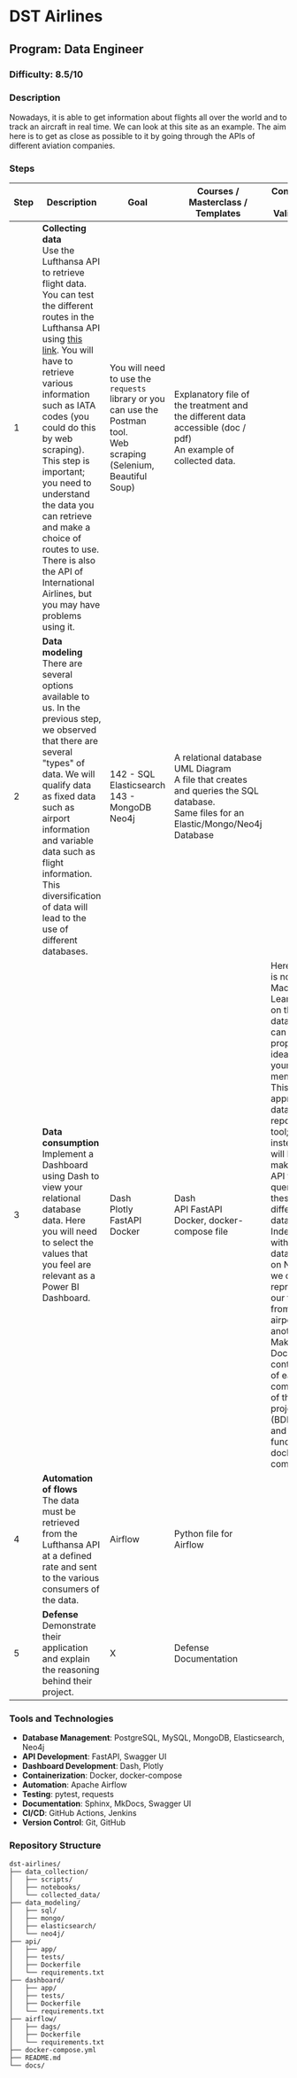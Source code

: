 # DST Airlines

## Program: Data Engineer

### Difficulty: 8.5/10

### Description
Nowadays, it is able to get information about flights all over the world and to track an aircraft in real time. We can look at this site as an example. The aim here is to get as close as possible to it by going through the APIs of different aviation companies.

### Steps

| Step | Description | Goal | Courses / Masterclass / Templates | Conditions of Validation |
|------|-------------|------|-----------------------------------|--------------------------|
| 1 | **Collecting data**<br>Use the Lufthansa API to retrieve flight data.<br>You can test the different routes in the Lufthansa API using [this link](#). You will have to retrieve various information such as IATA codes (you could do this by web scraping).<br>This step is important; you need to understand the data you can retrieve and make a choice of routes to use.<br>There is also the API of International Airlines, but you may have problems using it. | You will need to use the `requests` library or you can use the Postman tool.<br>Web scraping (Selenium, Beautiful Soup) | Explanatory file of the treatment and the different data accessible (doc / pdf)<br>An example of collected data. | |
| 2 | **Data modeling**<br>There are several options available to us. In the previous step, we observed that there are several "types" of data. We will qualify data as fixed data such as airport information and variable data such as flight information.<br>This diversification of data will lead to the use of different databases. | 142 - SQL<br>Elasticsearch<br>143 - MongoDB<br>Neo4j | A relational database<br>UML Diagram<br>A file that creates and queries the SQL database.<br>Same files for an Elastic/Mongo/Neo4j Database | |
| 3 | **Data consumption**<br>Implement a Dashboard using Dash to view your relational database data. Here you will need to select the values that you feel are relevant as a Power BI Dashboard. | Dash<br>Plotly<br>FastAPI<br>Docker | Dash<br>API FastAPI<br>Docker, docker-compose file | Here, there is no use of Machine Learning on this data (you can propose ideas to your mentor). This is appropriate data for a reporting tool; instead, we will have to make an API to query these different databases.<br>Indeed, with the database on Neo4j, we could represent our flight from one airport to another. Make a Docker container of each component of the project (BDD, API) and make a functional docker-compose. |
| 4 | **Automation of flows**<br>The data must be retrieved from the Lufthansa API at a defined rate and sent to the various consumers of the data. | Airflow | Python file for Airflow | |
| 5 | **Defense**<br>Demonstrate their application and explain the reasoning behind their project. | X | Defense Documentation | |

### Tools and Technologies

- **Database Management**: PostgreSQL, MySQL, MongoDB, Elasticsearch, Neo4j
- **API Development**: FastAPI, Swagger UI
- **Dashboard Development**: Dash, Plotly
- **Containerization**: Docker, docker-compose
- **Automation**: Apache Airflow
- **Testing**: pytest, requests
- **Documentation**: Sphinx, MkDocs, Swagger UI
- **CI/CD**: GitHub Actions, Jenkins
- **Version Control**: Git, GitHub

### Repository Structure

```plaintext
dst-airlines/
├── data_collection/
│   ├── scripts/
│   ├── notebooks/
│   └── collected_data/
├── data_modeling/
│   ├── sql/
│   ├── mongo/
│   ├── elasticsearch/
│   └── neo4j/
├── api/
│   ├── app/
│   ├── tests/
│   ├── Dockerfile
│   └── requirements.txt
├── dashboard/
│   ├── app/
│   ├── tests/
│   ├── Dockerfile
│   └── requirements.txt
├── airflow/
│   ├── dags/
│   ├── Dockerfile
│   └── requirements.txt
├── docker-compose.yml
├── README.md
└── docs/
